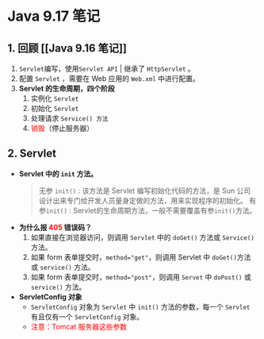 # Java 9.17 笔记
## 1. 回顾 [[Java 9.16 笔记]]
1. `Servlet`编写，使用`Servlet API` | 继承了 `HttpServlet` 。
2. 配置 `Servlet` ，需要在 Web 应用的 `Web.xml` 中进行配置。
3. **Servlet 的生命周期，四个阶段**
	1. 实例化 `Servlet`
	2. 初始化 `Servlet`
	3. 处理请求 `Service() 方法`
	4. <font color="red">销毁</font>（停止服务器）
## 2. Servlet
 - **Servlet 中的 `init` 方法。**
	> 无参 `init()` : 该方法是 Servlet 编写初始化代码的方法，是 Sun 公司设计出来专门给开发人员量身定做的方法，用来实现程序的初始化。
	> 有参`init()` : Servlet的生命周期方法，一般不需要覆盖有参`init()`方法。
- **为什么报<font color="red"> 405 </font>错误码？**
	1. 如果直接在浏览器访问，则调用 `Servlet` 中的 `doGet()` 方法或 `Service()` 方法。
	2. 如果 form 表单提交时，`method="get"`，则调用 Servlet 中 `doGet()`方法或 `service()` 方法。
	3.  如果 form 表单提交时，`method="post"`，则调用 `Servet` 中 `doPost()` 或 `service()` 方法。
-  **ServletConfig 对象**
	-  `ServletConfig` 对象为 `Servlet` 中 `init()` 方法的参数，每一个 `Servlet` 有且仅有一个 `ServletConfig` 对象。
	-  <font color="red">注意：Tomcat 服务器这些参数